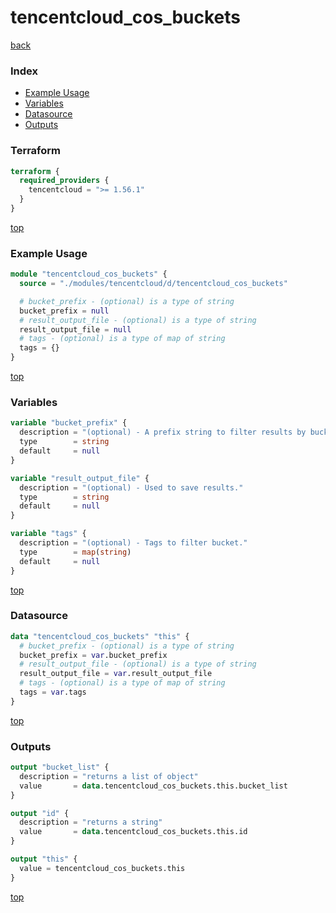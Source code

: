 # tencentcloud_cos_buckets

[back](../tencentcloud.md)

### Index

- [Example Usage](#example-usage)
- [Variables](#variables)
- [Datasource](#datasource)
- [Outputs](#outputs)

### Terraform

```terraform
terraform {
  required_providers {
    tencentcloud = ">= 1.56.1"
  }
}
```

[top](#index)

### Example Usage

```terraform
module "tencentcloud_cos_buckets" {
  source = "./modules/tencentcloud/d/tencentcloud_cos_buckets"

  # bucket_prefix - (optional) is a type of string
  bucket_prefix = null
  # result_output_file - (optional) is a type of string
  result_output_file = null
  # tags - (optional) is a type of map of string
  tags = {}
}
```

[top](#index)

### Variables

```terraform
variable "bucket_prefix" {
  description = "(optional) - A prefix string to filter results by bucket name."
  type        = string
  default     = null
}

variable "result_output_file" {
  description = "(optional) - Used to save results."
  type        = string
  default     = null
}

variable "tags" {
  description = "(optional) - Tags to filter bucket."
  type        = map(string)
  default     = null
}
```

[top](#index)

### Datasource

```terraform
data "tencentcloud_cos_buckets" "this" {
  # bucket_prefix - (optional) is a type of string
  bucket_prefix = var.bucket_prefix
  # result_output_file - (optional) is a type of string
  result_output_file = var.result_output_file
  # tags - (optional) is a type of map of string
  tags = var.tags
}
```

[top](#index)

### Outputs

```terraform
output "bucket_list" {
  description = "returns a list of object"
  value       = data.tencentcloud_cos_buckets.this.bucket_list
}

output "id" {
  description = "returns a string"
  value       = data.tencentcloud_cos_buckets.this.id
}

output "this" {
  value = tencentcloud_cos_buckets.this
}
```

[top](#index)
